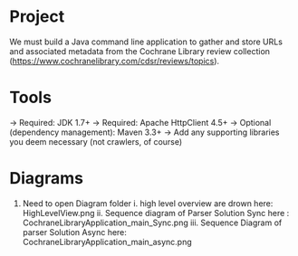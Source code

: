 # Project
We must build a Java command line application to gather and store URLs and associated metadata from
the Cochrane Library review collection (https://www.cochranelibrary.com/cdsr/reviews/topics).

# Tools
-> Required: JDK 1.7+
-> Required: Apache HttpClient 4.5+
-> Optional (dependency management): Maven 3.3+
-> Add any supporting libraries you deem necessary (not crawlers, of course)

# Diagrams
1. Need to open Diagram folder
	i. high level overview are drown here: HighLevelView.png
	ii. Sequence diagram of Parser Solution Sync here : CochraneLibraryApplication_main_Sync.png
	iii. Sequence Diagram of parser Solution Async here: CochraneLibraryApplication_main_async.png
	
	
	
